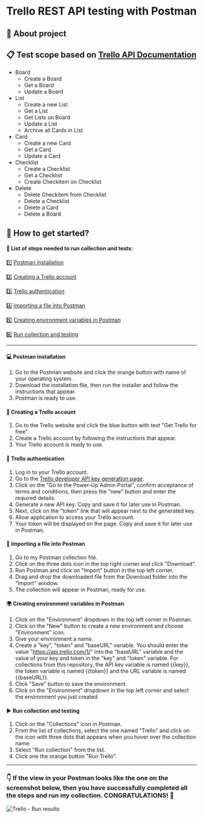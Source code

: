 # Trello REST API testing with Postman
## :mag_right: About project
## :clipboard: Test scope based on [Trello API Documentation](https://developer.atlassian.com/cloud/trello/rest/api-group-actions/#api-group-actions)
- Board
  - Create a Board
  - Get a Board
  - Update a Board
- List
  - Create a new List
  - Get a List
  - Get Lists on Board
  - Update a List
  - Archive all Cards in List
- Card
  - Create a new Card
  - Get a Card
  - Update a Card
- Checklist
  - Create a Checklist
  - Get a Checklist
  - Create Checkitem on Checklist
- Delete
  - Delete Checkitem from Checklist
  - Delete a Checklist
  - Delete a Card
  - Delete a Board

## :electric_plug: How to get started?
#### :pushpin: List of steps needed to run collection and tests:
:one: [Postman installation](#one) 

:two: [Creating a Trello account](#two)

:three: [Trello authentication](#three)

:four: [Importing a file into Postman](#four)

:five: [Creating environment variables in Postman](#five)

:six: [Run collection and testing](#six)

--------
#### <a name="one">:computer: Postman installation</a>
1. Go to the Postman website and click the orange button with name of your operating system.
2. Download the installation file, then run the installer and follow the instructions that appear.
3. Postman is ready to use.

#### <a name="two">:e-mail: Creating a Trello account</a>
1. Go to the Trello website and click the blue button with text "Get Trello for free".
2. Create a Trello account by following the instructions that appear.
3. Your Trello account is ready to use.

#### <a name="three">:key: Trello authentication</a>
1. Log in to your Trello account.
2. Go to the [Trello developer API key generation page](https://trello.com/app-key).
3. Click on the "Go to the Power-Up Admin Portal", confirm acceptance of terms and conditions, then press the "new" button and enter the required details.
4. Generate a new API key. Copy and save it for later use in Postman.
5. Next, click on the "token" link that will appear next to the generated key.
6. Allow application to access your Trello account.
7. Your token will be displayed on the page. Copy and save it for later use in Postman.

#### <a name="four">:open_file_folder: Importing a file into Postman</a>
1. Go to my Postman collection file.
2. Click on the three dots icon in the top right corner and click "Download".
3. Run Postman and click on "Import" button in the top left corner.
4. Drag and drop the downloaded file from the Download folder into the "Import" window.
5. The collection will appear in Postman, ready for use.

#### <a name="five">:earth_africa: Creating environment variables in Postman</a>
1. Click on the "Environment" dropdown in the top left corner in Postman.
2. Click on the "New" button to create a new environment and choose "Environment" icon.
3. Give your environment a name.
4. Create a "key", "token" and "baseURL" variable. You should enter the value "https://api.trello.com/1/" into the "baseURL" variable and the value of your key and token in the "key" and "token" variable. For collections from this repository, the API key variable is named {{key}}, the token variable is named {{token}} and the URL variable is named {{baseURL}}.
5. Click "Save" button to save the environment.
6. Click on the "Environment" dropdown in the top left corner and select the environment you just created.

#### <a name="six">:arrow_forward: Run collection and testing</a>
1. Click on the "Collections" icon in Postman.
2. From the list of collections, select the one named "Trello" and click on the icon with three dots that appears when you hover over the collection name.
3. Select "Run collection" from the list.
4. Click one the orange button "Run Trello".

-------
### :point_down: If the view in your Postman looks like the one on the screenshot below, then you have successfully completed all the steps and run my collection. CONGRATULATIONS! :clap:
![Trello - Run results](https://github.com/Martyelny/REST-API-Trello/assets/115575209/a13c8332-f5db-45d1-8d2f-e74dbdb5407f)


